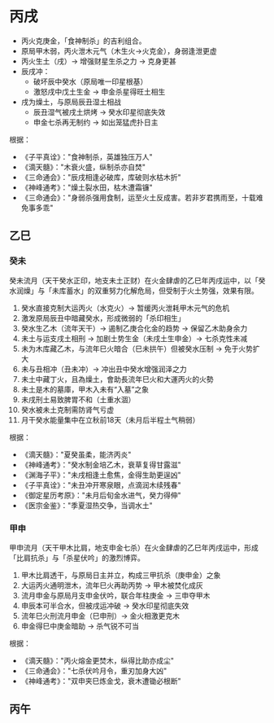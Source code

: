 # 丙戌

- 丙火克庚金，「食神制杀」的吉利组合。
- 原局甲木弱，丙火泄木元气（木生火→火克金），身弱逢泄更虚 
- 丙火生土（戌）→ 增强财星生杀之力 → 克身更甚
- 辰戌冲：
  - 破坏辰中癸水（原局唯一印星根基）
  - 激怒戌中戊土生金 → 申金杀星得旺土相生
- 戌为燥土，与原局辰丑湿土相战
  - 辰丑湿气被戌土烘烤 → 癸水印星彻底失效
  - 申金七杀再无制约 → 如出笼猛虎扑日主

根据：

- 《子平真诠》："食神制杀，英雄独压万人"
- 《滴天髓》："木衰火盛，纵制杀亦自焚"
- 《三命通会》："辰戌相逢必破库，库破则水枯木折"
- 《神峰通考》："燥土裂水田，枯木遭霜镰"
- 《三命通会》："身弱杀强用食制，运至火土反成害。若非岁君携雨至，十载难免事多乖"

## 乙巳

### 癸未

癸未流月（天干癸水正印，地支未土正财）在火金肆虐的乙巳年丙戌运中，以「癸水润燥」与「未库蓄水」的双重努力化解危局，但受制于火土势强，效果有限。

1. 癸水直接克制大运丙火（水克火）→ 暂缓丙火泄耗甲木元气的危机
2. 激发原局辰丑中暗藏癸水，形成微弱的「杀印相生」
3. 癸水生乙木（流年天干）→ 遏制乙庚合化金的趋势 → 保留乙木助身余力
4. 未土与运支戌土相刑 → 加剧土势生金（未戌土生申金）→ 七杀克性未减
5. 未为木库藏乙木，与流年巳火暗合（巳未拱午）但被癸水压制 → 免于火势扩大
6. 未与丑相冲（丑未冲）→ 冲出丑中癸水增强润泽之力
7. 未土中藏丁火，且為燥土，會助長流年巳火和大運丙火的火勢
8. 未土是木的墓庫，甲木入未有“入墓”之象
9. 未戌刑土易致脾胃不和（土重水涸）
10. 癸水被未土克制需防肾气亏虚
11. 月干癸水能量集中在立秋前18天（未月后半程土气稍弱）

根据：

- 《滴天髓》："夏癸虽柔，能济丙炎"
- 《神峰通考》："癸水制金培乙木，衰草复得甘露滋"
- 《渊海子平》："未戌相逢土愈焦，金得生助更逞凶"
- 《子平真诠》："未丑冲开寒泉眼，点滴润木续残春"
- 《御定星历考原》："未月后旬金水进气，癸力得伸"
- 《医宗金鉴》："季夏湿热交争，当调水土"

### 甲申

甲申流月（天干甲木比肩，地支申金七杀）在火金肆虐的乙巳年丙戌运中，形成「比肩抗杀」与「杀星伏吟」的激烈博弈。

1. 甲木比肩透干，与原局日主并立，构成三甲抗杀（庚申金）之象
2. 大运丙火通明泄木，流年巳火再助丙势 → 甲木被焚化成灰
3. 流月申金与原局月支申金伏吟，联合年柱庚金 → 三申夺甲木
4. 申辰本可半合水，但被戌运冲破 → 癸水印星彻底失效
5. 流年巳火刑流月申金（巳申刑）→ 金火相激更克木
6. 申金得巳中庚金暗助 → 杀气锐不可当

根据：

- 《滴天髓》："丙火熔金更焚木，纵得比助亦成尘"
- 《三命通会》："七杀伏吟月令，重刃加身大凶"
- 《神峰通考》："双申夹巳炼金戈，衰木遭锄必根断"

## 丙午